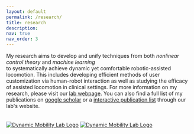```yaml
---
layout: default
permalink: /research/
title: research
description:  
nav: true
nav_order: 3
---
```



<div class="justify-content-center">
    My research aims to develop and unify techniques from both <i>nonlinear control theory</i> and <i>machine learning</i> <br>to systematically achieve dynamic yet comfortable robotic-assisted locomotion. This includes developing efficient methods of user customization via human-robot interaction as well as studying the efficacy of assisted locomotion in clinical settings. For more information on my research, please visit our <a href="https://dynamicmobility.github.io/" target="_blank"> lab webpage</a>. You can also find a full list of my publications on <a href="https://scholar.google.com/citations?user=mgQTjk0AAAAJ&hl=en" target="_blank"> google scholar</a> or a <a href="https://dynamicmobility.github.io/publications/" target="_blank"> interactive publication list</a> through our lab's website.
    <!-- <b>Bipedal Locomotion</b>, <b>Human Robot Interaction</b>, and <b>Lower-Body Assistive Devices</b>. -->
<div class="justify-content-center">



<div class="justify-content-center">
  <br><br>
  <div class="group-description">
  <a href="https://dynamicmobility.github.io/" target="_blank"><img src="{{site.baseurl}}/images/dynamicmobility/dm_logo3.png" alt="Dynamic Mobility Lab Logo" class="image image-light"></a>
  <a href="https://dynamicmobility.github.io/" target="_blank"><img src="{{site.baseurl}}/images/dynamicmobility/dm_logo3_white.png" alt="Dynamic Mobility Lab Logo" class="image image-dark"></a>
  <div class="justify-content-center">
  </div>
  </div>
</div>

